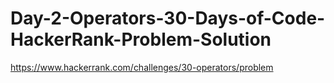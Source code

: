 # Day-2-Operators-30-Days-of-Code-HackerRank-Problem-Solution
https://www.hackerrank.com/challenges/30-operators/problem
